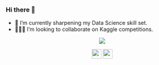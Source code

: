 ### Hi there 👋

<!--
**varraj/varraj** is a ✨ _special_ ✨ repository because its `README.md` (this file) appears on your GitHub profile.

https://hits.seeyoufarm.com/api/count/incr/badge.svg?url=https%3A%2F%2Fgithub.com%2Fvarraj&count_bg=%2379C83D&title_bg=%23555555&icon=&icon_color=%23E7E7E7&title=hits&edge_flat=false


<!-- - 🔭 I’m currently working on Periocular Recognition. -->
- 🌱 I’m currently sharpening my Data Science skill set.
- 🧑‍🤝‍🧑 I’m looking to collaborate on Kaggle competitions.



<!-- - 🤔 I’m looking for help with ...
- 💬 Ask me about ...
- 📫 How to reach me: ...
- 😄 Pronouns: ...
- ⚡ Fun fact: ...
-->

<p align="center">
  <img align="center" src="https://github-readme-stats.vercel.app/api/top-langs/?username=varraj&layout=compact)](https://github.com/anuraghazra/github-readme-stats)" />
</p>
<p align=center>
<img height="25" src="https://badges.pufler.dev/visits/varraj/varraj?color=black&logo=github" />
<img height="25" src="https://komarev.com/ghpvc/?username=varraj&color=brightgreen" />
<a href="https://github.com/varraj">
</a>
</p>
<!-- ![Varun's github stats](https://github-readme-stats.vercel.app/api?username=varraj&show_icons=true&hide=contribs,issues)



